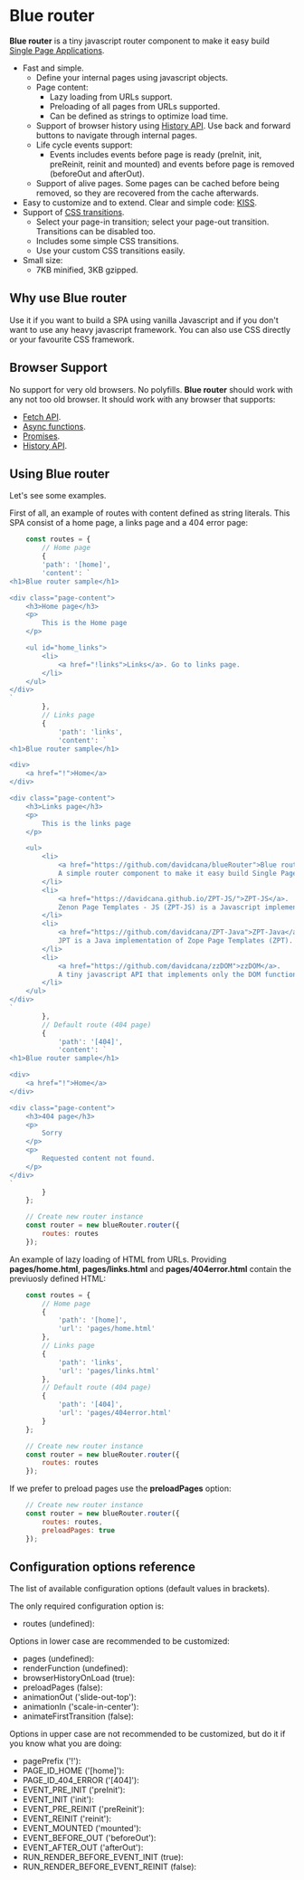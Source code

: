 # Blue router

**Blue router** is a tiny javascript router component to make it easy build [Single Page Applications](https://en.wikipedia.org/wiki/Single-page_application).

* Fast and simple.
    * Define your internal pages using javascript objects.
    * Page content:
        * Lazy loading from URLs support.
        * Preloading of all pages from URLs supported.
        * Can be defined as strings to optimize load time.
    * Support of browser history using [History API](https://developer.mozilla.org/en-US/docs/Web/API/History_API). Use back and forward buttons to navigate through internal pages.
    * Life cycle events support:
        * Events includes events before page is ready (preInit, init, preReinit, reinit and mounted) and events before page is removed (beforeOut and afterOut).
    * Support of alive pages. Some pages can be cached before being removed, so they are recovered from the cache afterwards.
* Easy to customize and to extend. Clear and simple code: [KISS](https://en.wikipedia.org/wiki/KISS_principle).
* Support of [CSS transitions](https://developer.mozilla.org/en-US/docs/Web/CSS/CSS_transitions/Using_CSS_transitions).
    * Select your page-in transition; select your page-out transition. Transitions can be disabled too.
    * Includes some simple CSS transitions.
    * Use your custom CSS transitions easily.
* Small size:
    * 7KB minified, 3KB gzipped.

## Why use Blue router
Use it if you want to build a SPA using vanilla Javascript and if you don't want to use any heavy javascript framework. You can also use CSS directly or your favourite CSS framework.

## Browser Support
No support for very old browsers. No polyfills. **Blue router** should work with any not too old browser. It should work with any browser that supports:

* [Fetch API](https://caniuse.com/mdn-api_fetch).
* [Async functions](https://caniuse.com/async-functions).
* [Promises](https://caniuse.com/promises).
* [History API](https://caniuse.com/mdn-api_history).

## Using Blue router
Let's see some examples.

First of all, an example of routes with content defined as string literals. This SPA consist of a home page, a links page and a 404 error page:

```javascript
    const routes = {
        // Home page
        {
        'path': '[home]',
        'content': `
<h1>Blue router sample</h1>

<div class="page-content">
    <h3>Home page</h3>
    <p>
        This is the Home page
    </p>

    <ul id="home_links">
        <li>
            <a href="!links">Links</a>. Go to links page.
        </li>
    </ul>
</div>
`
        },
        // Links page
        {
            'path': 'links',
            'content': `
<h1>Blue router sample</h1>

<div>
    <a href="!">Home</a>
</div>

<div class="page-content">
    <h3>Links page</h3>
    <p>
        This is the links page
    </p>

    <ul>
        <li>
            <a href="https://github.com/davidcana/blueRouter">Blue router</a>.
            A simple router component to make it easy build Single Page Applications.
        </li>
        <li>
            <a href="https://davidcana.github.io/ZPT-JS/">ZPT-JS</a>.
            Zenon Page Templates - JS (ZPT-JS) is a Javascript implementation of Zope Page Templates (ZPT).
        </li>
        <li>
            <a href="https://github.com/davidcana/ZPT-Java">ZPT-Java</a>.
            JPT is a Java implementation of Zope Page Templates (ZPT).
        </li>
        <li>
            <a href="https://github.com/davidcana/zzDOM">zzDOM</a>.
            A tiny javascript API that implements only the DOM functions of jquery including chaining.
        </li>
    </ul>
</div>
`
        },
        // Default route (404 page)
        {
            'path': '[404]',
            'content': `
<h1>Blue router sample</h1>

<div>
    <a href="!">Home</a>
</div>

<div class="page-content">
    <h3>404 page</h3>
    <p>
        Sorry
    </p>
    <p>
        Requested content not found.
    </p>
</div>
`
        }
    };

    // Create new router instance
    const router = new blueRouter.router({
        routes: routes
    });
```

An example of lazy loading of HTML from URLs. Providing **pages/home.html**, **pages/links.html** and **pages/404error.html** contain the previuosly defined HTML:

```javascript
    const routes = {
        // Home page
        {
            'path': '[home]',
            'url': 'pages/home.html'
        },
        // Links page
        {
            'path': 'links',
            'url': 'pages/links.html'
        },
        // Default route (404 page)
        {
            'path': '[404]',
            'url': 'pages/404error.html'
        }
    };

    // Create new router instance
    const router = new blueRouter.router({
        routes: routes
    });
```

If we prefer to preload pages use the **preloadPages** option:

```javascript
    // Create new router instance
    const router = new blueRouter.router({
        routes: routes,
        preloadPages: true
    });
```

## Configuration options reference

The list of available configuration options (default values in brackets).

The only required configuration option is:

* routes (undefined):

Options in lower case are recommended to be customized:

* pages (undefined):
* renderFunction (undefined):
* browserHistoryOnLoad (true):
* preloadPages (false):
* animationOut ('slide-out-top'):
* animationIn ('scale-in-center'):
* animateFirstTransition (false):

Options in upper case are not recommended to be customized, but do it if you know what you are doing:

* pagePrefix ('!'):
* PAGE_ID_HOME ('[home]'):
* PAGE_ID_404_ERROR ('[404]'):
* EVENT_PRE_INIT ('preInit'):
* EVENT_INIT ('init'):
* EVENT_PRE_REINIT ('preReinit'):
* EVENT_REINIT ('reinit'):
* EVENT_MOUNTED ('mounted'):
* EVENT_BEFORE_OUT ('beforeOut'):
* EVENT_AFTER_OUT ('afterOut'):
* RUN_RENDER_BEFORE_EVENT_INIT (true):
* RUN_RENDER_BEFORE_EVENT_REINIT (false):


